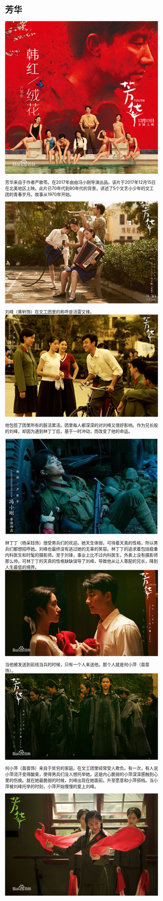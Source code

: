 # 芳华

![fanghua](title.jpg)

芳华来自于作者严歌苓。在2017年由由冯小刚导演出品。该片于2017年12月15日在北美地区上映。此片已70年代到80年代的背景，讲述了5个文艺小少年的文工团的青春岁月。故事从1970年开始。

![heshuwen](he_shuwen.jpg)

刘峰（黄轩饰）在文工团里的称呼是活雷又锋。
![hardworking](hard_working.jpg)

他包揽了团里所有的脏活累活。团里每人都深深的对刘峰又很好影响。作为兄长般的刘峰，却因为遇到林丁丁后，基于一时冲动，而改变了他的命运。

![liufeng](liu_feng.jpg)

林丁丁（杨采钰饰）很受男兵们的欢迎。她天生体弱，可待着天真的性格，所以男兵们都想招呼她。刘峰也最终没有逃过她的无辜的笑容。林丁丁的追求着包括稳重内科医生和时髦的摄影师。至于刘锋，事业上比不过内科医生，外表上没有摄影师那么帅。可林丁丁的天真的性格缺缺误导了刘峰，导致他从让人尊配的兄长，降到人生最低的境界。
![lindingding](lin_dingding.jpg)

当他被发送到前线当兵的时候，只有一个人来送他。那个人就是何小萍（苗苗饰）。
![hexiaoping](he_xiaoping.jpg)

何小萍（苗苗饰）来自于贫穷的家庭。在文工团里经常受人欺负。有一次，有人说小萍流汗变得酸臭，使得男兵们没人想托举她。这是内心脆弱的小萍深深感触到心里的伤痕。就在她最脆弱的时候，刘峰出现在她面前。升至愿意和小萍搭档。当小萍被刘峰托举的时刻，小萍开始慢慢的爱上刘峰。

![red](red.jpg)


